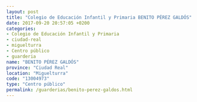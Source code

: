 ```yaml
---
layout: post
title: "Colegio de Educación Infantil y Primaria BENITO PÉREZ GALDÓS"
date: 2017-09-20 20:57:05 +0200
categories:
- Colegio de Educación Infantil y Primaria
- ciudad-real
- miguelturra
- Centro público
- guarderia
name: "BENITO PÉREZ GALDÓS"
province: "Ciudad Real"
location: "Miguelturra"
code: "13004973"
type: "Centro público"
permalink: /guarderias/benito-perez-galdos.html
---
```

